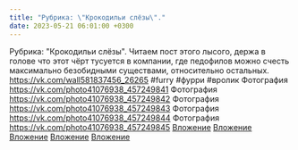 ```yaml
---
title: "Рубрика: \"Крокодильи слёзы\"."
date: 2023-05-21 06:01:00 +0300
---
```


Рубрика: "Крокодильи слёзы".
Читаем пост этого лысого, держа в голове что этот чёрт тусуется в компании, где педофилов можно счесть максимально безобидными существами, относительно остальных.
<a class="vk-attach" href="https://vk.com/wall581837456_26265">https://vk.com/wall581837456_26265</a>
#furry #фурри #вролик
Фотография
<a class="vk-attach" href="https://vk.com/photo41076938_457249841">https://vk.com/photo41076938_457249841</a>
Фотография
<a class="vk-attach" href="https://vk.com/photo41076938_457249842">https://vk.com/photo41076938_457249842</a>
Фотография
<a class="vk-attach" href="https://vk.com/photo41076938_457249843">https://vk.com/photo41076938_457249843</a>
Фотография
<a class="vk-attach" href="https://vk.com/photo41076938_457249844">https://vk.com/photo41076938_457249844</a>
Фотография
<a class="vk-attach" href="https://vk.com/photo41076938_457249845">https://vk.com/photo41076938_457249845</a>
<a class="vk-attach" href="https://vk.com/photo41076938_457249841">Вложение</a>
<a class="vk-attach" href="https://vk.com/photo41076938_457249842">Вложение</a>
<a class="vk-attach" href="https://vk.com/photo41076938_457249843">Вложение</a>
<a class="vk-attach" href="https://vk.com/photo41076938_457249844">Вложение</a>
<a class="vk-attach" href="https://vk.com/photo41076938_457249845">Вложение</a>
